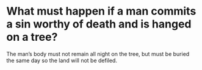 # What must happen if a man commits a sin worthy of death and is hanged on a tree?

The man’s body must not remain all night on the tree, but must be buried the same day so the land will not be defiled.
